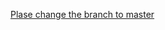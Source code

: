 [Plase change the branch to master](https://github.com/Balajikosuri/Todo-management-API/tree/master)
